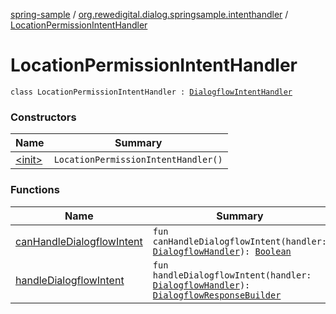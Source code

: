 [spring-sample](../../index.md) / [org.rewedigital.dialog.springsample.intenthandler](../index.md) / [LocationPermissionIntentHandler](./index.md)

# LocationPermissionIntentHandler

`class LocationPermissionIntentHandler : `[`DialogflowIntentHandler`](https://github.com/rewe-digital-incubator/dialog/blob/master/docs/core/org.rewedigital.dialog.handler/-dialogflow-intent-handler/index.md)

### Constructors

| Name | Summary |
|---|---|
| [&lt;init&gt;](-init-.md) | `LocationPermissionIntentHandler()` |

### Functions

| Name | Summary |
|---|---|
| [canHandleDialogflowIntent](can-handle-dialogflow-intent.md) | `fun canHandleDialogflowIntent(handler: `[`DialogflowHandler`](https://github.com/rewe-digital-incubator/dialog/blob/master/docs/core/org.rewedigital.dialog.handler/-dialogflow-handler/index.md)`): `[`Boolean`](https://kotlinlang.org/api/latest/jvm/stdlib/kotlin/-boolean/index.html) |
| [handleDialogflowIntent](handle-dialogflow-intent.md) | `fun handleDialogflowIntent(handler: `[`DialogflowHandler`](https://github.com/rewe-digital-incubator/dialog/blob/master/docs/core/org.rewedigital.dialog.handler/-dialogflow-handler/index.md)`): `[`DialogflowResponseBuilder`](https://github.com/rewe-digital-incubator/dialog/blob/master/docs/core/org.rewedigital.dialog.handler/-dialogflow-response-builder/index.md) |

